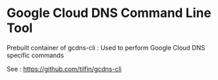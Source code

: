 # Google Cloud DNS Command Line Tool

Prebuilt container of gcdns-cli : Used to perform Google Cloud DNS specific commands

See : https://github.com/tilfin/gcdns-cli